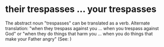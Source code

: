 
# their trespasses ... your trespasses
The abstract noun "trespasses" can be translated as a verb. Alternate translation: "when they trespass against you ... when you trespass against God" or "when they do things that harm you ... when you do things that make your Father angry" (See: )